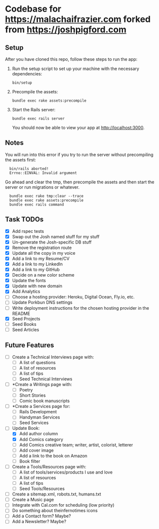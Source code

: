# Codebase for https://malachaifrazier.com forked from https://joshpigford.com

## Setup

After you have cloned this repo, follow these steps to run the app:

1. Run the setup script to set up your machine with the necessary dependencies:

    ```
    bin/setup
    ```

2. Precompile the assets:

    ```
    bundle exec rake assets:precompile
    ```

3. Start the Rails server:

    ```
    bundle exec rails server
    ```

    You should now be able to view your app at <http://localhost:3000>.

## Notes
  You will run into this error if you try to run the server without precompiling the assets first:

  ```
    bin/rails aborted!
    Errno::EINVAL: Invalid argument
  ```

  Go ahead and clear the tmp, then precompile the assets and then start the server or run migrations or whatever.

  ```
    bundle exec rake tmp:clear --trace
    bundle exec rake assets:precompile
    bundle exec rails command
  ```


## Task TODOs

- [x] Add rspec tests
- [x] Swap out the Josh named stuff for my stuff
- [x] Un-generate the Josh-specific DB stuff
- [x] Remove the registration route
- [x] Update all the copy in my voice
- [x] Add a link to my Resume/CV
- [x] Add a link to my LinkedIn
- [x] Add a link to my GitHub
- [x] Decide on a new color scheme
- [x] Update the fonts
- [x] Update with new domain
- [x] Add Analytics
- [ ] Choose a hosting provider: Heroku, Digital Ocean, Fly.io, etc.
- [ ] Update Porkbun DNS settings
- [ ] Write deployment instructions for the chosen hosting provider in the README
- [x] Seed Projects
- [ ] Seed Books
- [ ] Seed Articles

## Future Features

- [ ] Create a Technical Interviews page with:
  - [ ] A list of questions
  - [ ] A list of resources
  - [ ] A list of tips
  - [ ] Seed Technical Interviews

- [ ] *Create a Writings page with:
  - [ ] Poetry
  - [ ] Short Stories
  - [ ] Comic book manuscripts

- [ ] *Create a Services page for:
  - [ ] Rails Development
  - [ ] Handyman Services
  - [ ] Seed Services

- [ ] Update Book:
  - [x] Add author column
  - [x] Add Comics category
  - [ ] Add Comics creative team; writer, artist, colorist, letterer
  - [ ] Add cover image
  - [ ] Add a link to the book on Amazon
  - [ ] Book filter

- [ ] Create a Tools/Resources page with:
  - [ ] A list of tools/services/products I use and love
  - [ ] A list of resources
  - [ ] A list of tips
  - [ ] Seed Tools/Resources

- [ ] Create a sitemap.xml, robots.txt, humans.txt
- [ ] Create a Music page
- [ ] Integrate with Cal.com for scheduling (low priority)
- [ ] Do something about theinfernotimes icons
- [ ] Add a Contact form? Maybe?
- [ ] Add a Newsletter? Maybe?
